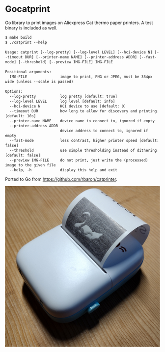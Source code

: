 # Gocatprint

Go library to print images on Aliexpress Cat thermo paper printers.
A test binary is included as well.

```
$ make build
$ ./catprint --help

Usage: catprint [--log-pretty] [--log-level LEVEL] [--hci-device N] [--timeout DUR] [--printer-name NAME] [--printer-address ADDR] [--fast-mode] [--threshold] [--preview IMG-FILE] IMG-FILE

Positional arguments:
  IMG-FILE               image to print, PNG or JPEG, must be 384px wide (unless --scale is passed)

Options:
  --log-pretty           log pretty [default: true]
  --log-level LEVEL      log level [default: info]
  --hci-device N         HCI device to use [default: 0]
  --timeout DUR          how long to allow for discovery and printing [default: 10s]
  --printer-name NAME    device name to connect to, ignored if empty
  --printer-address ADDR
                         device address to connect to, ignored if empty
  --fast-mode            less contrast, higher printer speed [default: false]
  --threshold            use simple thresholding instead of dithering [default: false]
  --preview IMG-FILE     do not print, just write the (processed) image to the given file
  --help, -h             display this help and exit
```

Ported to Go from <https://github.com/rbaron/catprinter>.

![Demo](demo.jpg)
